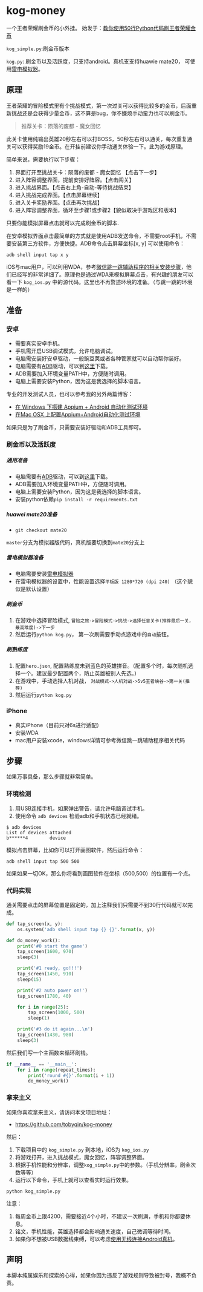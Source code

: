 # kog-money

一个王者荣耀刷金币的小外挂。
始发于：[教你使用50行Python代码刷王者荣耀金币](https://betacat.online/posts/2017-12-14/hack-way-to-get-golden-coins-for-king-of-glory/)

`kog_simple.py`:刷金币版本

`kog.py`: 刷金币以及活跃度，只支持android。真机支支持huawie mate20， 可使用[雷电模拟器](https://www.ldplayer.net/)。


## 原理

王者荣耀的冒险模式里有个挑战模式，第一次过关可以获得比较多的金币，后面重新挑战还是会获得少量金币，这不算是bug，你不嫌烦手动蛮力也可以刷金币。

> 推荐关卡：陨落的废都 - 魔女回忆

此关卡使用纯输出英雄20秒左右可以打BOSS，50秒左右可以通关，每次重复通关可以获得奖励19金币。在开挂前建议你手动通关体验一下。此为游戏原理。

简单来说，需要执行以下步骤：

1. 界面打开至挑战关卡：陨落的废都 - 魔女回忆 【点击下一步】
2. 进入阵容调整界面，提前安排好阵容。【点击闯关】
3. 进入挑战界面。【点击右上角-自动-等待挑战结束】
4. 进入挑战完成界面。【点击屏幕继续】
5. 进入关卡奖励界面。【点击再次挑战】
6. 进入阵容调整界面，循环至步骤1或步骤2【貌似取决于游戏区和版本】

只要你能模拟屏幕点击就可以完成刷金币的脚本.

在安卓模拟界面点击最简单的方式就是使用ADB发送命令，不需要root手机，不需要安装第三方软件，方便快捷。ADB命令点击屏幕坐标[x, y] 可以使用命令：

```
adb shell input tap x y
```

iOS与mac用户，可以利用WDA，参考[微信跳一跳辅助程序的相关安装步骤](https://www.jianshu.com/p/ff973a5910ae)，他们已经写的非常详细了。原理也是通过WDA来模拟屏幕点击，有兴趣的朋友可以看一下 `kog_ios.py` 中的源代码。这里也不再赘述环境的准备。（与跳一跳的环境是一样的）

## 准备

### 安卓
- 需要真实安卓手机。
- 手机需开启USB调试模式，允许电脑调试。
- 电脑需安装好安卓驱动，一般豌豆荚或者各种管家就可以自动帮你装好。
- 电脑需要有[ADB](https://developer.android.com/studio/releases/platform-tools.html)驱动，可以到[这里](https://adb.clockworkmod.com/)下载。
- ADB需要加入环境变量PATH中，方便随时调用。
- 电脑上需要安装Python，因为这是我选择的脚本语言。

专业的开发测试人员，也可以参考我的另外两篇博客：

- [在 Windows 下搭建 Appium + Android 自动化测试环境](https://betacat.online/posts/2017-05-03/setup-appium-automation-test-environment/)
- [在Mac OSX 上配置Appium+Android自动化测试环境](https://betacat.online/posts/2017-12-10/setup-appium-test-environment-on-mac-osx/)

如果只是为了刷金币，只需要安装好驱动和ADB工具即可。

### 刷金币以及活跃度

##### 通用准备

- 电脑需要有[ADB](https://developer.android.com/studio/releases/platform-tools.html)驱动，可以到[这里](https://adb.clockworkmod.com/)下载。
- ADB需要加入环境变量PATH中，方便随时调用。
- 电脑上需要安装Python，因为这是我选择的脚本语言。
- 安装python依赖`pip install -r requirements.txt`

##### huawei mate20准备

- `git checkout mate20`  

`master`分支为模拟器版代码，真机版要切换到`mate20`分支上


##### 雷电模拟器准备
- 电脑需要安装[雷电模拟器](https://www.ldplayer.net/)
- 在雷电模拟器的设置中，性能设置选择`平板版 1280*720 (dpi 240)` （这个貌似是默认设置）


##### 刷金币

1. 在游戏中选择冒险模式, `冒险之旅->冒险模式->挑战->选择任意关卡(推荐最后一关，最高难度)->下一步`
2. 然后运行`python kog.py`， 第一次刷需要手动点游戏中的`自动`按钮。


##### 刷熟练度
1. 配置`hero.json`, 配置熟练度未到蓝色的英雄拼音。（配置多个时，每次随机选择一个。建议最少配置两个，防止英雄被别人先选。）
2. 在游戏中，手动选择人机对战， `对战模式->人机对战->5v5王者峡谷->第一关(推荐)`
3. 然后运行`python kog.py`


### iPhone
- 真实iPhone（目前只对6s进行适配）
- 安装WDA
- mac用户安装xcode，windows详情可参考微信跳一跳辅助程序相关代码

## 步骤

如果万事具备，那么步骤就非常简单。

### 环境检测
1. 用USB连接手机，如果弹出警告，请允许电脑调试手机。
2. 使用命令 `adb devices` 检验adb和手机状态已经就绪。

```
$ adb devices
List of devices attached
b******4        device
```
模拟点击屏幕，比如你可以打开画图软件，然后运行命令：

```
adb shell input tap 500 500
```
如果如果一切OK，那么你将看到画图软件在坐标（500,500）的位置有一个点。

### 代码实现

通关需要点击的屏幕位置是固定的，加上注释我们只需要不到30行代码就可以完成。

```python
def tap_screen(x, y):
    os.system('adb shell input tap {} {}'.format(x, y))

def do_money_work():
    print('#0 start the game')
    tap_screen(1600, 970)
    sleep(3)

    print('#1 ready, go!!!')
    tap_screen(1450, 910)
    sleep(15)

    print('#2 auto power on!')
    tap_screen(1780, 40)

    for i in range(25):
        tap_screen(1000, 500)
        sleep(1)

    print('#3 do it again...\n')
    tap_screen(1430, 980)
    sleep(3)
```

然后我们写一个主函数来循环刷钱。

```python
if __name__ == '__main__':
    for i in range(repeat_times):
        print('round #{}'.format(i + 1))
        do_money_work()
```

### 拿来主义

如果你喜欢拿来主义，请访问本文项目地址：

- https://github.com/tobyqin/kog-money

然后：
1. 下载项目中的 `kog_simple.py` 到本地，iOS为 `kog_ios.py`
2. 将游戏打开，进入挑战模式，魔女回忆，阵容调整界面。
3. 根据手机性能和分辨率，调整`kog_simple.py`中的参数。（手机分辨率，刷金次数等等）
4. 运行以下命令，手机上就可以查看实时运行效果。

```
python kog_simple.py
```

注意：

1. 每周金币上限4200，需要接近4个小时，不建议一次刷满，手机和你都要休息。
2. 铭文，手机性能，英雄选择都会影响通关速度，自己微调等待时间。
3. 如果你不想被USB数据线束缚，可以考虑[使用无线连接Android真机](https://betacat.online/posts/2017-12-12/connect-adb-via-wifi/)。

## 声明

本脚本纯属娱乐和探索的心得，如果你因为违反了游戏规则导致被封号，我概不负责。

